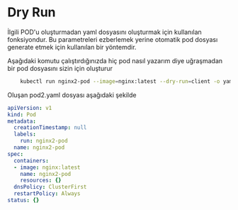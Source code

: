 # Dry Run
İlgili POD'u oluşturmadan yaml dosyasını oluşturmak için kullanılan fonksiyondur. Bu parametreleri ezberlemek yerine otomatik pod dosyası generate etmek için kullanılan bir yöntemdir.


Aşağıdaki komutu çalıştırdığınızda hiç pod nasıl yazarım diye uğraşmadan bir pod dosyasını sizin için oluşturur

```bash
    kubectl run nginx2-pod --image=nginx:latest --dry-run=client -o yaml > pod2.yaml
```

Oluşan pod2.yaml dosyası aşağıdaki şekilde
```yaml
apiVersion: v1
kind: Pod
metadata:
  creationTimestamp: null
  labels:
    run: nginx2-pod
  name: nginx2-pod
spec:
  containers:
  - image: nginx:latest
    name: nginx2-pod
    resources: {}
  dnsPolicy: ClusterFirst
  restartPolicy: Always
status: {}
```
